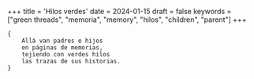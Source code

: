 +++
title = 'Hilos verdes'
date = 2024-01-15
draft = false
keywords = ["green threads", "memoria", "memory", "hilos", "children", "parent"]
+++

	{
		Allá van padres e hijos
		en páginas de memorias,
		tejiendo con verdes hilos
		las trazas de sus historias.
	}
